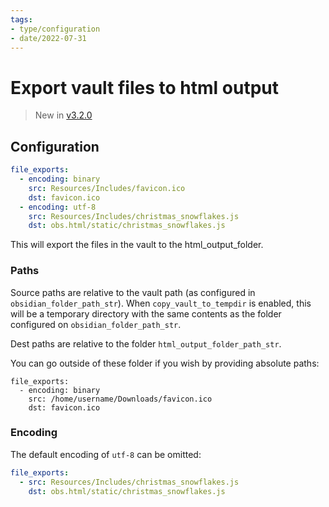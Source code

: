 ```yaml
---
tags:
- type/configuration
- date/2022-07-31
---
```

# Export vault files to html output   
   
> New in [v3.2.0](/not_created.md)   
   
## Configuration   
``` yaml
file_exports:
  - encoding: binary
    src: Resources/Includes/favicon.ico
    dst: favicon.ico
  - encoding: utf-8
    src: Resources/Includes/christmas_snowflakes.js
    dst: obs.html/static/christmas_snowflakes.js
```
   
   
This will export the files in the vault to the html_output_folder.   
   
### Paths   
Source paths are relative to the vault path (as configured in `obsidian_folder_path_str`). When `copy_vault_to_tempdir` is enabled, this will be a temporary directory with the same contents as the folder configured on `obsidian_folder_path_str`.   
   
Dest paths are relative to the folder  `html_output_folder_path_str`.   
   
You can go outside of these folder if you wish by providing absolute paths:   
```
file_exports:
  - encoding: binary
    src: /home/username/Downloads/favicon.ico
    dst: favicon.ico
```
   
   
### Encoding   
The default encoding of `utf-8` can be omitted:   
   
``` yaml
file_exports:
  - src: Resources/Includes/christmas_snowflakes.js
    dst: obs.html/static/christmas_snowflakes.js
```
